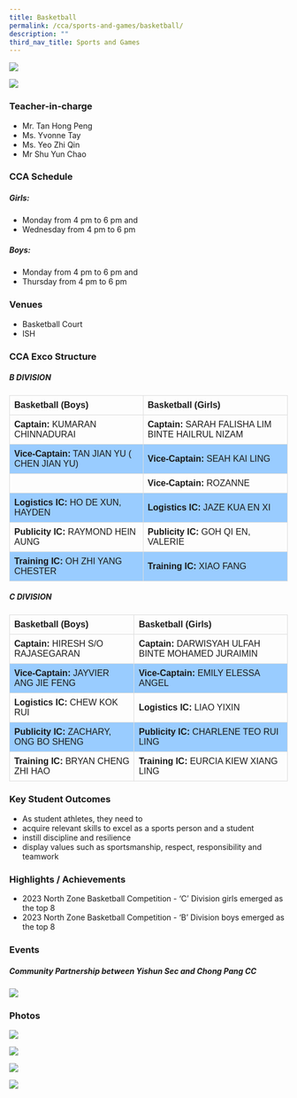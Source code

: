 ```yaml
---
title: Basketball
permalink: /cca/sports-and-games/basketball/
description: ""
third_nav_title: Sports and Games
---
```

![](/images/StudDevelopment/CCAs/SportsGames/Basketball/2023/basketball%20(boys)_2023.JPG)

![](/images/StudDevelopment/CCAs/SportsGames/Basketball/2023/basketball%20(girls)_2023.JPG)

### Teacher-in-charge
* Mr. Tan Hong Peng 
* Ms. Yvonne Tay 
* Ms. Yeo Zhi Qin 
* Mr Shu Yun Chao

### CCA Schedule
##### Girls:
* Monday from 4 pm to 6 pm and
* Wednesday from 4 pm to 6 pm

##### Boys:
* Monday from 4 pm to 6 pm and
* Thursday from 4 pm to 6 pm

### Venues
* Basketball Court
* ISH

### CCA Exco Structure

<style>
table {
  font-family: arial, sans-serif;
  border-collapse: collapse;
  width: 100%;
}

td, th {
  border: 1px solid #dddddd;
  text-align: left;
  padding: 8px;
}

tr:nth-child(even) {
  background-color: #99ccff;
}
</style>



##### B DIVISION

| Basketball (Boys) | Basketball (Girls) |
| -------- | -------- |
| **Captain:** KUMARAN CHINNADURAI    | **Captain:** SARAH FALISHA LIM BINTE HAILRUL NIZAM     |
| **Vice-Captain:** TAN JIAN YU ( CHEN JIAN YU)     | **Vice-Captain:** SEAH KAI LING     |
|    | **Vice-Captain:** ROZANNE   |
| **Logistics IC:** HO DE XUN, HAYDEN     | **Logistics IC:** JAZE KUA EN XI    |
| **Publicity IC:** RAYMOND HEIN AUNG     | **Publicity IC:** GOH QI EN, VALERIE     |
| **Training IC:** OH ZHI YANG CHESTER     | **Training IC:** XIAO FANG     |

##### C DIVISION


| Basketball (Boys) | Basketball (Girls) |
| -------- | -------- |
| **Captain:** HIRESH S/O RAJASEGARAN    | **Captain:** DARWISYAH ULFAH BINTE MOHAMED JURAIMIN     |
| **Vice-Captain:** JAYVIER ANG JIE FENG    | **Vice-Captain:** EMILY ELESSA ANGEL     |
| **Logistics IC:** CHEW KOK RUI    | **Logistics IC:** LIAO YIXIN     |
| **Publicity IC:** ZACHARY, ONG BO SHENG     | **Publicity IC:** CHARLENE TEO RUI LING     |
| **Training IC:** BRYAN CHENG ZHI HAO    | **Training IC:** EURCIA KIEW XIANG LING    |

### Key Student Outcomes

* As student athletes, they need to
* acquire relevant skills to excel as a sports person and a student
* instill discipline and resilience
* display values such as sportsmanship, respect, responsibility and teamwork

### Highlights / Achievements

* 2023 North Zone Basketball Competition - ‘C’ Division girls emerged as the top 8
* 2023 North Zone Basketball Competition - ‘B’ Division boys emerged as the top 8

### Events

##### Community Partnership between Yishun Sec and Chong Pang CC

![](/images/StudDevelopment/CCAs/SportsGames/Basketball/2023/basketball-5.jpeg)


### Photos

![](/images/StudDevelopment/CCAs/SportsGames/Basketball/2023/basketball-1.jpeg)

![](/images/StudDevelopment/CCAs/SportsGames/Basketball/2023/basketball-2.jpeg)

![](/images/StudDevelopment/CCAs/SportsGames/Basketball/2023/basketball-3.jpeg)

![](/images/StudDevelopment/CCAs/SportsGames/Basketball/2023/basketball-4.jpeg)